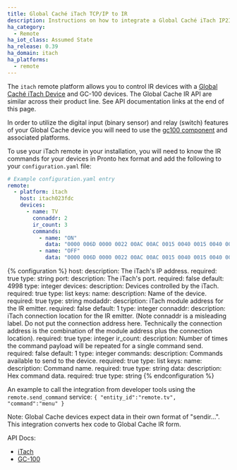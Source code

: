 ```yaml
---
title: Global Caché iTach TCP/IP to IR
description: Instructions on how to integrate a Global Caché iTach IP2IR gateway into Home Assistant.
ha_category:
  - Remote
ha_iot_class: Assumed State
ha_release: 0.39
ha_domain: itach
ha_platforms:
  - remote
---
```


The `itach` remote platform allows you to control IR devices with a [Global Caché iTach Device](https://www.globalcache.com/products/itach/ip2irspecs) and GC-100 devices. The Global Cache IR API are similar across their product line. See API documentation links at the end of this page.

In order to utilize the digital input (binary sensor) and relay (switch) features of your Global Cache device you will need to use the [gc100 component](/integrations/gc100) and associated platforms.

To use your iTach remote in your installation, you will need to know the IR commands for your devices in Pronto hex format and add the following to your `configuration.yaml` file:

```yaml
# Example configuration.yaml entry
remote:
  - platform: itach
    host: itach023fdc
    devices:
      - name: TV
        connaddr: 2
        ir_count: 3
        commands:
          - name: "ON"
            data: "0000 006D 0000 0022 00AC 00AC 0015 0040 0015 0040 0015 0040 0015 0015 0015 0015 0015 0015 0015 0015 0015 0015 0015 0040 0015 0040 0015 0040 0015 0015 0015 0015 0015 0015 0015 0015 0015 0015 0015 0040 0015 0015 0015 0015 0015 0040 0015 0040 0015 0015 0015 0015 0015 0040 0015 0015 0015 0040 0015 0040 0015 0015 0015 0015 0015 0040 0015 0040 0015 0015 0015 0689"
          - name: "OFF"
            data: "0000 006D 0000 0022 00AC 00AC 0015 0040 0015 0040 0015 0040 0015 0015 0015 0015 0015 0015 0015 0015 0015 0015 0015 0040 0015 0040 0015 0040 0015 0015 0015 0015 0015 0015 0015 0015 0015 0015 0015 0015 0015 0015 0015 0015 0015 0040 0015 0040 0015 0015 0015 0015 0015 0040 0015 0040 0015 0040 0015 0040 0015 0015 0015 0015 0015 0040 0015 0040 0015 0015 0015 0689"
```

{% configuration %}
host:
  description: The iTach's IP address.
  required: true
  type: string
port:
  description: The iTach's port.
  required: false
  default: 4998
  type: integer
devices:
  description: Devices controlled by the iTach.
  required: true
  type: list
  keys:
    name:
      description: Name of the device.
      required: true
      type: string
    modaddr:
      description: iTach module address for the IR emitter.
      required: false
      default: 1
      type: integer
    connaddr:
      description: iTach connection location for the IR emitter. (Note connaddr is a misleading label. Do not put the connection address here. Technically the connection address is the combination of the module address plus the connection location).
      required: true
      type: integer
    ir_count:
      description: Number of times the command payload will be repeated for a single command send.
      required: false
      default: 1
      type: integer
    commands:
      description: Commands available to send to the device.
      required: true
      type: list
      keys:
        name:
          description: Command name.
          required: true
          type: string
        data:
          description: Hex command data.
          required: true
          type: string
{% endconfiguration %}

An example to call the integration from developer tools using the `remote.send_command` service: `{ "entity_id":"remote.tv", "command":"menu" }`

Note: Global Cache devices expect data in their own format of "sendir...". This integration converts hex code to Global Cache IR form.

API Docs:

- [iTach](https://www.globalcache.com/files/docs/API-iTach.pdf)
- [GC-100](https://www.globalcache.com/files/docs/API-GC-100.pdf)

